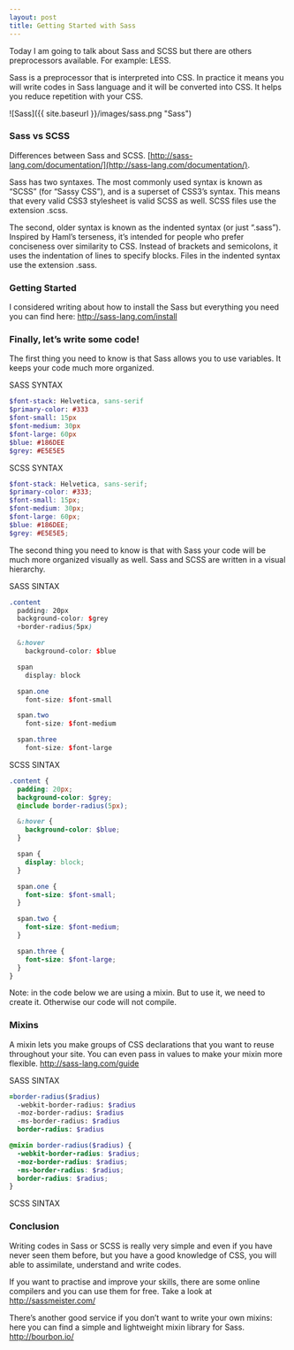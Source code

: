 ```yaml
---
layout: post
title: Getting Started with Sass
---
```


Today I am going to talk about Sass and SCSS but there are others preprocessors available. For example: LESS.

Sass is a preprocessor that is interpreted into CSS. In practice it means you will write codes in Sass language and it will be converted into CSS. It helps you reduce repetition with your CSS.

![Sass]({{ site.baseurl }}/images/sass.png "Sass")

### Sass vs SCSS

Differences between Sass and SCSS. [http://sass-lang.com/documentation/](http://sass-lang.com/documentation/).

Sass has two syntaxes. The most commonly used syntax is known as “SCSS” (for “Sassy CSS”), and is a superset of CSS3’s syntax. This means that every valid CSS3 stylesheet is valid SCSS as well. SCSS files use the extension .scss.

The second, older syntax is known as the indented syntax (or just “.sass”). Inspired by Haml’s terseness, it’s intended for people who prefer conciseness over similarity to CSS. Instead of brackets and semicolons, it uses the indentation of lines to specify blocks. Files in the indented syntax use the extension .sass.

### Getting Started

I considered writing about how to install the Sass but everything you need you can find here: http://sass-lang.com/install

### Finally, let’s write some code!

The first thing you need to know is that Sass allows you to use variables. It keeps your code much more organized.

SASS SYNTAX

```sass
$font-stack: Helvetica, sans-serif
$primary-color: #333
$font-small: 15px
$font-medium: 30px
$font-large: 60px
$blue: #186DEE
$grey: #E5E5E5
```

SCSS SYNTAX

```scss
$font-stack: Helvetica, sans-serif;
$primary-color: #333;
$font-small: 15px;
$font-medium: 30px;
$font-large: 60px;
$blue: #186DEE;
$grey: #E5E5E5;
```

The second thing you need to know is that with Sass your code will be much more organized visually as well. Sass and SCSS are written in a visual hierarchy.

SASS SINTAX

```scss
.content
  padding: 20px
  background-color: $grey
  +border-radius(5px)

  &:hover
    background-color: $blue

  span
    display: block

  span.one
    font-size: $font-small

  span.two
    font-size: $font-medium

  span.three
    font-size: $font-large
```

SCSS SINTAX

```scss
.content {
  padding: 20px;
  background-color: $grey;
  @include border-radius(5px);

  &:hover {
    background-color: $blue;
  }

  span {
    display: block;
  }

  span.one {
    font-size: $font-small;
  }

  span.two {
    font-size: $font-medium;
  }

  span.three {
    font-size: $font-large;
  }
}
```

Note: in the code below we are using a mixin. But to use it, we need to create it. Otherwise our code will not compile.

### Mixins

A mixin lets you make groups of CSS declarations that you want to reuse throughout your site. You can even pass in values to make your mixin more flexible. http://sass-lang.com/guide

SASS SINTAX

```sass
=border-radius($radius)
  -webkit-border-radius: $radius
  -moz-border-radius: $radius
  -ms-border-radius: $radius
  border-radius: $radius
```

```scss
@mixin border-radius($radius) {
  -webkit-border-radius: $radius;
  -moz-border-radius: $radius;
  -ms-border-radius: $radius;
  border-radius: $radius;
}
```

SCSS SINTAX

### Conclusion

Writing codes in Sass or SCSS is really very simple and even if you have never seen them before, but you have a good knowledge of CSS, you will able to assimilate, understand and write codes.

If you want to practise and improve your skills, there are some online compilers and you can use them for free. Take a look at http://sassmeister.com/

There’s another good service if you don’t want to write your own mixins: here you can find a simple and lightweight mixin library for Sass. http://bourbon.io/